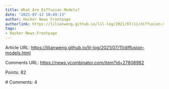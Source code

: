 ```yaml
---
title: What Are Diffusion Models?
date: "2021-07-12 10:49:13"
author: Hacker News Frontpage
authorlink: https://lilianweng.github.io/lil-log/2021/07/11/diffusion-models.html
tags:
- Hacker-News-Frontpage
---
```


<p>Article URL: <a href="https://lilianweng.github.io/lil-log/2021/07/11/diffusion-models.html">https://lilianweng.github.io/lil-log/2021/07/11/diffusion-models.html</a></p>
<p>Comments URL: <a href="https://news.ycombinator.com/item?id=27808982">https://news.ycombinator.com/item?id=27808982</a></p>
<p>Points: 82</p>
<p># Comments: 4</p>
